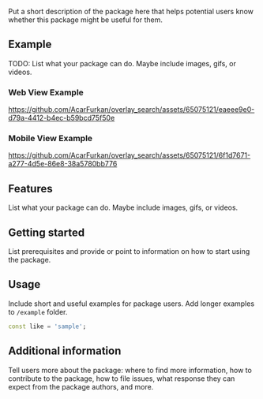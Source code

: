 <!--
This README describes the package. If you publish this package to pub.dev,
this README's contents appear on the landing page for your package.

For information about how to write a good package README, see the guide for
[writing package pages](https://dart.dev/guides/libraries/writing-package-pages).

For general information about developing packages, see the Dart guide for
[creating packages](https://dart.dev/guides/libraries/create-library-packages)
and the Flutter guide for
[developing packages and plugins](https://flutter.dev/developing-packages).
-->

 Put a short description of the package here that helps potential users
know whether this package might be useful for them.

## Example

TODO: List what your package can do. Maybe include images, gifs, or videos.

### Web View Example

https://github.com/AcarFurkan/overlay_search/assets/65075121/eaeee9e0-d79a-4412-b4ec-b59bcd75f50e

### Mobile View Example

https://github.com/AcarFurkan/overlay_search/assets/65075121/6f1d7671-a277-4d5e-86e8-38a5780bb776



## Features

 List what your package can do. Maybe include images, gifs, or videos.

## Getting started

 List prerequisites and provide or point to information on how to
start using the package.

## Usage

 Include short and useful examples for package users. Add longer examples
to `/example` folder.

```dart
const like = 'sample';
```

## Additional information

Tell users more about the package: where to find more information, how to
contribute to the package, how to file issues, what response they can expect
from the package authors, and more.
